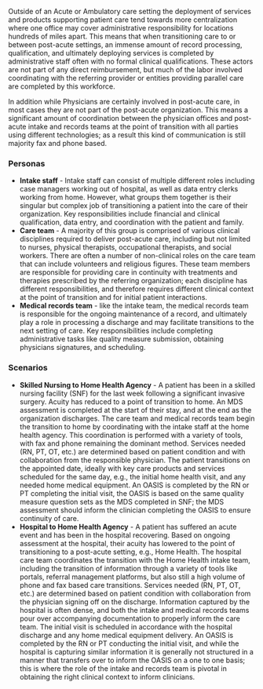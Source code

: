 Outside of an Acute or Ambulatory care setting the deployment of services and products supporting patient care tend towards more centralization where one office may cover administrative responsibility for locations hundreds of miles apart. This means that when transitioning care to or between post-acute settings, an immense amount of record processing, qualification, and ultimately deploying services is completed by administrative staff often with no formal clinical qualifications. These actors are not part of any direct reimbursement, but much of the labor involved coordinating with the referring provider or entities providing parallel care are completed by this workforce.
 
In addition while Physicians are certainly involved in post-acute care, in most cases they are not part of the post-acute organization. This means a significant amount of coordination between the physician offices and post-acute intake and records teams at the point of transition with all parties using different technologies; as a result this kind of communication is still majority fax and phone based.
 
### Personas
* **Intake staff** - Intake staff can consist of multiple different roles including case managers working out of hospital, as well as data entry clerks working from home. However, what groups them together is their singular but complex job of transitioning a patient into the care of their organization. Key responsibilities include financial and clinical qualification, data entry, and coordination with the patient and family.
* **Care team** - A majority of this group is comprised of various clinical disciplines required to deliver post-acute care, including but not limited to nurses, physical therapists, occupational therapists, and social workers. There are often a number of non-clinical roles on the care team that can include volunteers and religious figures. These team members are responsible for providing care in continuity with treatments and therapies prescribed by the referring organization; each discipline has different responsibilities, and therefore requires different clinical context at the point of transition and for initial patient interactions.
* **Medical records team** - like the intake team, the medical records team is responsible for the ongoing maintenance of a record, and ultimately play a role in processing a discharge and may facilitate transitions to the next setting of care. Key responsibilities include completing administrative tasks like quality measure submission, obtaining physicians signatures, and scheduling.
 
### Scenarios
* **Skilled Nursing to Home Health Agency** - A patient has been in a skilled nursing facility (SNF) for the last week following a significant invasive surgery. Acuity has reduced to a point of transition to home. An MDS assessment is completed at the start of their stay, and at the end as the organization discharges. The care team and medical records team begin the transition to home by coordinating with the intake staff at the home health agency. This coordination is performed with a variety of tools, with fax and phone remaining the dominant method. Services needed (RN, PT, OT, etc.) are determined based on patient condition and with collaboration from the responsible physician. The patient transitions on the appointed date, ideally with key care products and services scheduled for the same day, e.g., the initial home health visit, and any needed home medical equipment. An OASIS is completed by the RN or PT completing the initial visit, the OASIS is based on the same quality measure question sets as the MDS completed in SNF; the MDS assessment should inform the clinician completing the OASIS to ensure continuity of care.
* **Hospital to Home Health Agency** - A patient has suffered an acute event and has been in the hospital recovering. Based on ongoing assessment at the hospital, their acuity has lowered to the point of transitioning to a post-acute setting, e.g., Home Health. The hospital care team coordinates the transition with the Home Health intake team, including the transition of information through a variety of tools like portals, referral management platforms, but also still a high volume of phone and fax based care transitions. Services needed (RN, PT, OT, etc.) are determined based on patient condition with collaboration from the physician signing off on the discharge. Information captured by the hospital is often dense, and both the intake and medical records teams pour over accompanying documentation to properly inform the care team. The initial visit is scheduled in accordance with the hospital discharge and any home medical equipment delivery. An OASIS is completed by the RN or PT conducting the initial visit, and while the hospital is capturing similar information it is generally not structured in a manner that transfers over to inform the OASIS on a one to one basis; this is where the role of the intake and records team is pivotal in obtaining the right clinical context to inform clinicians.